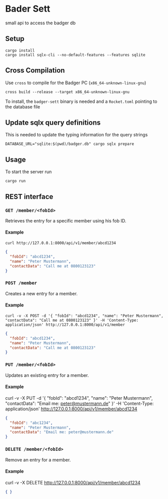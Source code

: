 # Bader Sett
small api to access the badger db

## Setup
    cargo install
    cargo install sqlx-cli --no-default-features --features sqlite

## Cross Compilation

Use `cross` to compile for the Badger PC (`x86_64-unknown-linux-gnu`)

    cross build --release --target x86_64-unknown-linux-gnu

To install, the `badger-sett` binary is needed and a `Rocket.toml` pointing to
the database file

## Update sqlx query definitions
This is needed to update the typing information for the query strings

    DATABASE_URL="sqlite:$(pwd)/badger.db" cargo sqlx prepare

## Usage
To start the server run

    cargo run

## REST interface

### `GET /member/<fobId>`

Retrieves the entry for a specific member using his fob ID.

#### Example
    curl http://127.0.0.1:8000/api/v1/member/abcd1234
```json
{
  "fobId": "abcd1234",
  "name": "Peter Mustermann",
  "contactData": "Call me at 0800123123"
}
```

### `POST /member`

Creates a new entry for a member.

#### Example

    curl -v -X POST -d '{ "fobId": "abcd1234", "name": "Peter Mustermann", "contactData": "Call me at 0800123123" }' -H 'Content-Type: application/json' http://127.0.0.1:8000/api/v1/member

```json
{
  "fobId": "abcd1234",
  "name": "Peter Mustermann",
  "contactData": "Call me at 0800123123"
}
```


### `PUT /member/<fobId>`

Updates an existing entry for a member.

#### Example
curl -v -X PUT -d '{ "fobId": "abcd1234", "name": "Peter Mustermann", "contactData": "Email me: peter@mustermann.de" }' -H 'Content-Type: application/json' http://127.0.0.1:8000/api/v1/member/abcd1234
```json
{
  "fobId": "abc1234",
  "name": "Peter Mustermann",
  "contactData": "Email me: peter@mustermann.de"
}
```

### `DELETE /member/<fobId>`

Remove an entry for a member.

#### Example

curl -v -X DELETE http://127.0.0.1:8000/api/v1/member/abcd1234
```json
{ }
```
